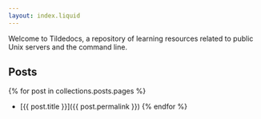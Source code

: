 ```yaml
---
layout: index.liquid
---
```

Welcome to Tildedocs, a repository of learning resources related to public Unix servers and
the command line.

## Posts

{% for post in collections.posts.pages %}
* [{{ post.title }}]({{ post.permalink }})
{% endfor %}
